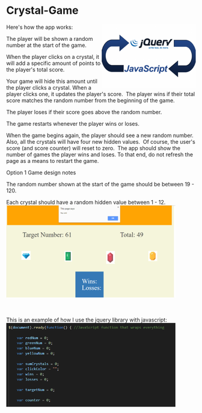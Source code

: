 # Crystal-Game
<img src="assets/images\jquery-javascript.png" alt="Drawing" style="width: 250px;  float: right" />

Here's how the app works:

 

The player will be shown a random number at the start of the game.

When the player clicks on a crystal, it will add a specific amount of points to the player's total score.

Your game will hide this amount until the player clicks a crystal.
When a player clicks one, it updates the player's score.&nbsp;
The player wins if their total score matches the random number from the beginning of the game.

The player loses if their score goes above the random number.

The game restarts whenever the player wins or loses.

When the game begins again, the player should see a new random number. Also, all the crystals will have four new hidden values.&nbsp; Of course, the user's score (and score counter) will reset to zero.&nbsp;
The app should show the number of games the player wins and loses. To that end, do not refresh the page as a means to restart the game.

Option 1 Game design notes

The random number shown at the start of the game should be between 19 - 120.

Each crystal should have a random hidden value between 1 - 12.
<img src="assets/images\crystal.PNG" alt="Drawing" style="width: 450px;" />

<br>
<br>
This is an example of how I use the jquery library with javascript:
<img src="assets/images\jquery.PNG" alt="Drawing" style="width: 450px;" />

